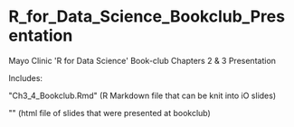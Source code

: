 # R_for_Data_Science_Bookclub_Presentation

Mayo Clinic 'R for Data Science' Book-club Chapters 2 &amp; 3 Presentation


Includes:  


"Ch3_4_Bookclub.Rmd" (R Markdown file that can be knit into iO slides)  


"" (html file of slides that were presented at bookclub)
